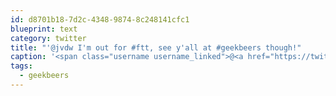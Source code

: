 ```yaml
---
id: d8701b18-7d2c-4348-9874-8c248141cfc1
blueprint: text
category: twitter
title: "'@jvdw I'm out for #ftt, see y'all at #geekbeers though!"
caption: '<span class="username username_linked">@<a href="https://twitter.com/jvdw" title="John van der Woude">jvdw</a></span> I''m out for <span class="hashtag hashtag_local">#<a href="http://tweettemp.darylchymko.ca/?tag=ftt">ftt</a>, see y''all at <span class="hashtag hashtag_local">#<a href="http://tweettemp.darylchymko.ca/?tag=geekbeers">geekbeers</a> though!'
tags:
  - geekbeers
---
```

